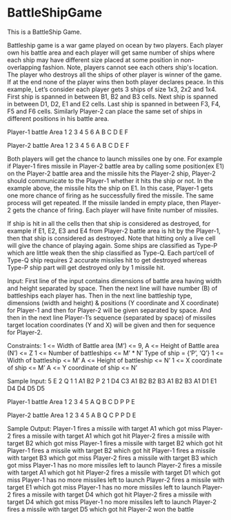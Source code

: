 # BattleShipGame
This is a BattleShip Game.

Battleship game is a war game played on ocean by two players. Each player own his
battle area and each player will get same number of ships where each ship may have
different size placed at some position in non-overlapping fashion. Note, players cannot
see each others ship's location.
The player who destroys all the ships of other player is winner of the game. If at the end
none of the player wins then both player declares peace.
In this example, Let’s consider each player gets 3 ships of size 1x3, 2x2 and 1x4. First
ship is spanned in between B1, B2 and B3 cells. Next ship is spanned in between D1, D2,
E1 and E2 cells. Last ship is spanned in between F3, F4, F5 and F6 cells. Similarly
Player-2 can place the same set of ships in different positions in his battle area.



Player-1 battle Area
1 2 3 4 5 6
A
B
C
D
E
F


Player-2 battle Area
1 2 3 4 5 6
A
B
C
D
E
F


Both players will get the chance to launch missiles one by one. For example if Player-1
fires missile in Player-2 battle area by calling some position(ex E1) on the Player-2 battle
area and the missile hits the Player-2 ship, Player-2 should communicate to the Player-1
whether it hits the ship or not.
In the example above, the missile hits the ship on E1. In this case, Player-1 gets one more
chance of firing as he successfully fired the missile. The same process will get repeated.
If the missile landed in empty place, then Player-2 gets the chance of firing. Each player
will have finite number of missiles.


If ship is hit in all the cells then that ship is considered as destroyed, for example if E1,
E2, E3 and E4 from Player-2 battle area is hit by the Player-1, then that ship is considered
as destroyed. Note that hitting only a live cell will give the chance of playing
again. Some ships are classified as Type-P which are little weak then the ship classified 
as Type-Q. Each part/cell of Type-Q ship requires 2 accurate missiles hit to get destroyed
whereas Type-P ship part will get destroyed only by 1 missile hit.


Input:
First line of the input contains dimensions of battle area having width and height
separated by space. Then the next line will have number (B) of battleships each player
has. Then in the next line battleship type, dimensions (width and height) & positions (Y
coordinate and X coordinate) for Player-1 and then for Player-2 will be given separated
by space. And then in the next line Player-1’s sequence (separated by space) of missiles
target location coordinates (Y and X) will be given and then for sequence for Player-2.


Constraints:
1 <= Width of Battle area (M’) <= 9,
A <= Height of Battle area (N’) <= Z
1 <= Number of battleships <= M’ * N’
Type of ship = {‘P’, ‘Q’}
1 <= Width of battleship <= M’
A <= Height of battleship <= N’
1 <= X coordinate of ship <= M’
A <= Y coordinate of ship <= N’


Sample Input:
5 E
2
Q 1 1 A1 B2
P 2 1 D4 C3
A1 B2 B2 B3
A1 B2 B3 A1 D1 E1 D4 D4 D5 D5


Player-1 battle Area
1 2 3 4 5
A Q
B
C
D P P
E


Player-2 battle Area
1 2 3 4 5
A
B Q
C P P
D
E


Sample Output:
Player-1 fires a missile with target A1 which got miss
Player-2 fires a missile with target A1 which got hit
Player-2 fires a missile with target B2 which got miss
Player-1 fires a missile with target B2 which got hit
Player-1 fires a missile with target B2 which got hit
Player-1 fires a missile with target B3 which got miss
Player-2 fires a missile with target B3 which got miss
Player-1 has no more missiles left to launch
Player-2 fires a missile with target A1 which got hit
Player-2 fires a missile with target D1 which got miss
Player-1 has no more missiles left to launch
Player-2 fires a missile with target E1 which got miss
Player-1 has no more missiles left to launch
Player-2 fires a missile with target D4 which got hit
Player-2 fires a missile with target D4 which got miss
Player-1 no more missiles left to launch
Player-2 fires a missile with target D5 which got hit
Player-2 won the battle
